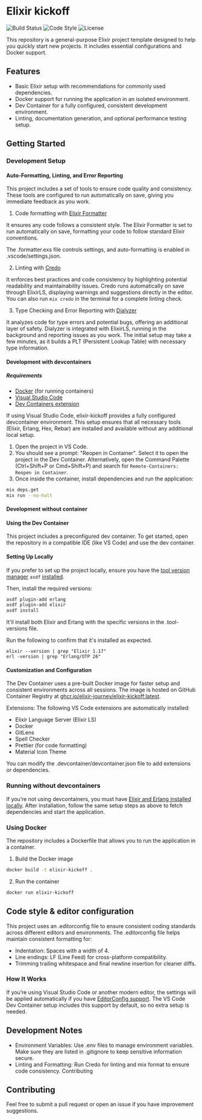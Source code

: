# Elixir kickoff
![Build Status](https://github.com/Elixir-journey/elixir-kickoff/actions/workflows/ci.yml/badge.svg)
![Code Style](https://img.shields.io/badge/style-credo-blue)
![License](https://img.shields.io/github/license/Elixir-journey/elixir-kickoff)

This repository is a general-purpose Elixir project template designed to help you quickly start new projects. It includes essential configurations and Docker support.

## Features

- Basic Elixir setup with recommendations for commonly used dependencies.
- Docker support for running the application in an isolated environment.
- Dev Container for a fully configured, consistent development environment.
- Linting, documentation generation, and optional performance testing setup.

## Getting Started

### Development Setup

#### Auto-Formatting, Linting, and Error Reporting
This project includes a set of tools to ensure code quality and consistency. These tools are configured to run automatically on save, giving you immediate feedback as you work.

1. Code formatting with [Elixir Formatter](https://hexdocs.pm/mix/main/Mix.Tasks.Format.html)

It ensures any code follows a consistent style. The Elixir Formatter is set to run automatically on save, formatting your code to follow standard Elixir conventions.

The .formatter.exs file controls settings, and auto-formatting is enabled in .vscode/settings.json.

2. Linting with [Credo](https://hexdocs.pm/credo/overview.html)

It enforces best practices and code consistency by highlighting potential readability and maintainability issues. Credo runs automatically on save through ElixirLS, displaying warnings and suggestions directly in the editor. You can also run ```mix credo``` in the terminal for a complete linting check.

3. Type Checking and Error Reporting with [Dialyzer](https://www.erlang.org/doc/apps/dialyzer/dialyzer_chapter.html)

It analyzes code for type errors and potential bugs, offering an additional layer of safety. Dialyzer is integrated with ElixirLS, running in the background and reporting issues as you work.
The initial setup may take a few minutes, as it builds a PLT (Persistent Lookup Table) with necessary type information.

#### Development with devcontainers

##### Requirements

- [Docker](https://www.docker.com) (for running containers)
- [Visual Studio Code](https://code.visualstudio.com)
- [Dev Containers extension](https://marketplace.visualstudio.com/items?itemName=ms-vscode-remote.remote-containers)

If using Visual Studio Code, elixir-kickoff provides a fully configured devcontainer environment. This setup ensures that all necessary tools (Elixir, Erlang, Hex, Rebar) are installed and available without any additional local setup.

1. Open the project in VS Code.
2. You should see a prompt: "Reopen in Container". Select it to open the project in the Dev Container. Alternatively, open the Command Palette (Ctrl+Shift+P or Cmd+Shift+P) and search for ```Remote-Containers: Reopen in Container```.
3. Once inside the container, install dependencies and run the application:

```bash
mix deps.get
mix run --no-halt
```

#### Development without container

#### Using the Dev Container
This project includes a preconfigured dev container. To get started, open the repository in a compatible IDE (like VS Code) and use the dev container.

#### Setting Up Locally
If you prefer to set up the project locally, ensure you have the [tool version manager](https://asdf-vm.com/guide/introduction.html) `asdf` [installed](https://asdf-vm.com/guide/getting-started.html#_2-download-asdf). 

Then, install the required versions:
```bash
asdf plugin-add erlang
asdf plugin-add elixir
asdf install
```

It'll install both Elixir and Erlang with the specific versions in the .tool-versions file.

Run the following to confirm that it's installed as expected.

```
elixir --version | grep "Elixir 1.17"
erl -version | grep "Erlang/OTP 26"
```

#### Customization and Configuration

The Dev Container uses a pre-built Docker image for faster setup and consistent environments across all sessions. The image is hosted on GitHub Container Registry at [ghcr.io/elixir-journey/elixir-kickoff:latest](https://github.com/orgs/Elixir-journey/packages/container/package/elixir-kickoff).

Extensions: The following VS Code extensions are automatically installed:
- Elixir Language Server (Elixir LS)
- Docker
- GitLens
- Spell Checker
- Prettier (for code formatting)
- Material Icon Theme

You can modify the .devcontainer/devcontainer.json file to add extensions or dependencies.

### Running without devcontainers
If you’re not using devcontainers, you must have [Elixir and Erlang installed locally](https://elixir-lang.org/install.html). After installation, follow the same setup steps as above to fetch dependencies and start the application.

### Using Docker

The repository includes a Dockerfile that allows you to run the application in a container.

1. Build the Docker image

```bash
docker build -t elixir-kickoff .
```

2. Run the container

```bash
docker run elixir-kickoff
```

## Code style & editor configuration
This project uses an .editorconfig file to ensure consistent coding standards across different editors and environments. The .editorconfig file helps maintain consistent formatting for:

- Indentation: Spaces with a width of 4.
- Line endings: LF (Line Feed) for cross-platform compatibility.
- Trimming trailing whitespace and final newline insertion for cleaner diffs.

### How It Works

If you’re using Visual Studio Code or another modern editor, the settings will be applied automatically if you have [EditorConfig support](https://editorconfig.org). The VS Code Dev Container setup includes this support by default, so no extra setup is needed.

## Development Notes

- Environment Variables: Use .env files to manage environment variables. Make sure they are listed in .gitignore to keep sensitive information secure.
- Linting and Formatting: Run Credo for linting and mix format to ensure code consistency.
Contributing

## Contributing
Feel free to submit a pull request or open an issue if you have improvement suggestions.
